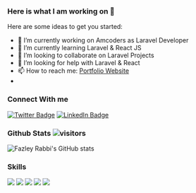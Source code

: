 ### Here is what I am working on 👋

Here are some ideas to get you started:

- 🔭 I’m currently working on Amcoders as Laravel Developer
- 🌱 I’m currently learning Laravel & React JS
- 👯 I’m looking to collaborate on Laravel Projects
- 🤔 I’m looking for help with Laravel & React
- 📫 How to reach me: [Portfolio Website](https://fazleyrabbi.me)
- 
### Connect With me
[![Twitter Badge](https://img.shields.io/badge/Twitter-Profile-informational?style=flat-square&logo=twitter&logoColor=white&color=1CA2F1)](https://twitter.com/fazley__rabby)
[![LinkedIn Badge](https://img.shields.io/badge/LinkedIn-Profile-informational?style=flat-square&logo=linkedin&logoColor=white&color=0D76A8)](https://www.linkedin.com/in/fazley-rabby/)



### Github Stats  ![visitors](https://visitor-badge.glitch.me/badge?page_id=${fazleyrabby}.${https://github.com/fazleyrabby/fazleyrabby})

![Fazley Rabbi's GitHub stats](https://github-readme-stats.vercel.app/api?username=fazleyrabby&show_icons=true&count_private=true)


### Skills 
[](https://img.shields.io/badge/CSS-informational?style=flat&logo=css3&logoColor=white&color=blue)
![](https://img.shields.io/badge/HTML-informational?style=flat&logo=html&logoColor=white&color=darkpurple)
![](https://img.shields.io/badge/Sass-informational?style=flat&logo=Sass&logoColor=white&color=darkpurple)
![](https://img.shields.io/badge/PHP-informational?style=flat&logo=php&logoColor=white&color=darkpurple)
![](https://img.shields.io/badge/Mysql-informational?style=flat&logo=mysql&logoColor=white&color=darkpurple)
![](https://img.shields.io/badge/Laravel-informational?style=flat&logo=laravel&logoColor=white&color=darkpurple)

<!--START_SECTION:waka-->
<!--END_SECTION:waka-->






